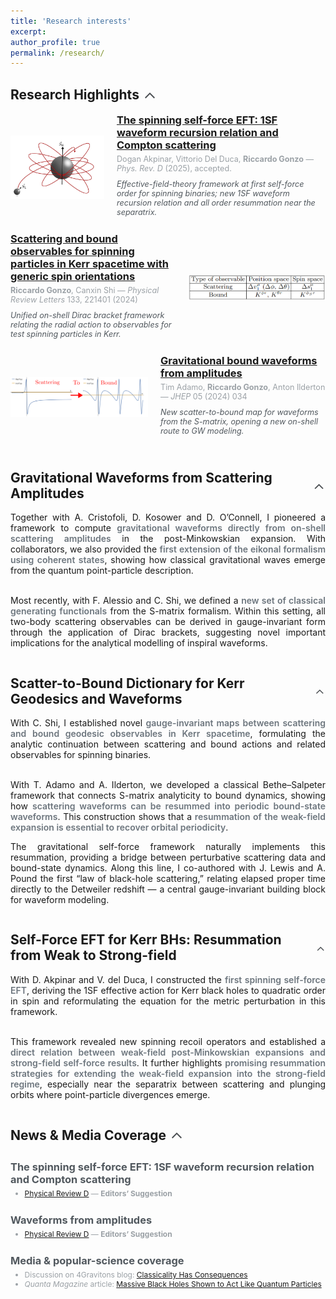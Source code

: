 ```yaml
---
title: 'Research interests'
excerpt:
author_profile: true
permalink: /research/
---
```


## <span style="display: flex; align-items: center;">Research Highlights <span onclick="toggleVisibility('highlights')" style="cursor: pointer; display: inline-block; vertical-align: middle; margin-left: 5px;"><svg id="arrow-highlights" style="display: inline-block; transform: rotate(0deg); transition: transform 0.5s; vertical-align: middle; transform-origin: center; fill: #4A4E52;" xmlns="http://www.w3.org/2000/svg" height="24" viewBox="0 0 24 24" width="24"><path d="M18.59 16.41L20 15l-8-8-8 8 1.41 1.41L12 9.83z"/></svg></span></span>
<div id="highlights" style="max-height: 2000px; overflow: hidden; transition: max-height 0.5s ease-out;">

  <!-- Publication 1 -->
  <div style="display: flex; align-items: center; margin-bottom: 20px;">
    <img src="/images/PRD_1SF_spinning.jpeg" alt="Publication 1" style="width: 150px; height: auto; margin-right: 20px;">
    <div style="flex: 1; display: flex; flex-direction: column; justify-content: center;">
      <h3 style="margin: 0;"><a href="https://arxiv.org/abs/2504.02025" target="_blank">The spinning self-force EFT: 1SF waveform recursion relation and Compton scattering</a></h3>
      <p style="font-size: 0.9em; margin: 5px 0;color:#9BA1A6">Dogan Akpinar, Vittorio Del Duca, <b>Riccardo Gonzo</b> — <i>Phys. Rev. D</i> (2025), accepted.</p>
      <p style="font-size: 0.9em; margin: 5px 0;color:#51585e"><i>Effective-field-theory framework at first self-force order for spinning binaries; new 1SF waveform recursion relation and all order resummation near the separatrix.</i></p>
    </div>
  </div>

  <!-- Publication 2 -->
  <div style="display: flex; align-items: center; margin-bottom: 20px;">
    <div style="flex: 1; display: flex; flex-direction: column; justify-content: center;">
      <h3 style="margin: 0;"><a href="https://doi.org/10.1103/PhysRevLett.133.221401" target="_blank">Scattering and bound observables for spinning particles in Kerr spacetime with generic spin orientations</a></h3>
      <p style="font-size: 0.9em; margin: 5px 0;color:#9BA1A6"><b>Riccardo Gonzo</b>, Canxin Shi — <i>Physical Review Letters</i> 133, 221401 (2024)</p>
      <p style="font-size: 0.9em; margin: 5px 0;color:#51585e"><i>Unified on-shell Dirac bracket framework relating the radial action to observables for test spinning particles in Kerr.</i></p>
    </div>
    <img src="/images/PRL_scattering_bound.png" alt="Publication 2" style="width: 220px; height: auto; margin-left: 20px;">
  </div>

  <!-- Publication 3 -->
  <div style="display: flex; align-items: center; margin-bottom: 20px;">
    <img src="/images/JHEP_bound_waveforms.png" alt="Publication 3" style="width: 220px; height: auto; margin-right: 20px;">
    <div style="flex: 1; display: flex; flex-direction: column; justify-content: center;">
      <h3 style="margin: 0;"><a href="https://doi.org/10.1007/JHEP05(2024)034" target="_blank">Gravitational bound waveforms from amplitudes</a></h3>
      <p style="font-size: 0.9em; margin: 5px 0;color:#9BA1A6">Tim Adamo, <b>Riccardo Gonzo</b>, Anton Ilderton — <i>JHEP</i> 05 (2024) 034</p>
      <p style="font-size: 0.9em; margin: 5px 0;color:#51585e"><i> New scatter-to-bound map for waveforms from the S-matrix, opening a new on-shell route to GW modeling.</i></p>
    </div>
  </div>

</div>

## <span style="display: flex; align-items: center;">Gravitational Waveforms from Scattering Amplitudes <span onclick="toggleVisibility('waveforms')" style="cursor: pointer; display: inline-block; vertical-align: middle; margin-left: 5px;"><svg id="arrow-waveforms" style="display: inline-block; transform: rotate(0deg); transition: transform 0.5s; vertical-align: middle; transform-origin: center; fill: #4A4E52;" xmlns="http://www.w3.org/2000/svg" height="24" viewBox="0 0 24 24" width="24"><path d="M18.59 16.41L20 15l-8-8-8 8 1.41 1.41L12 9.83z"/></svg></span></span>
<div id="waveforms" style="max-height: 1000px; overflow: hidden; transition: max-height 0.5s ease-out; text-align: justify;">
  Together with A. Cristofoli, D. Kosower and D. O’Connell, I pioneered a framework to compute <span style="color:#6c757d;font-weight:600;">gravitational waveforms directly from on-shell scattering amplitudes</span> in the post-Minkowskian expansion. With collaborators, we also provided the <span style="color:#6c757d;font-weight:600;">first extension of the eikonal formalism using coherent states</span>, showing how classical gravitational waves emerge from the quantum point-particle description. <br><br>

 Most recently, with F. Alessio and C. Shi, we defined a <span style="color:#6c757d;font-weight:600;">new set of classical generating functionals</span> from the S-matrix formalism. Within this setting, all two-body scattering observables can be derived in gauge-invariant form through the application of Dirac brackets, suggesting novel important implications for the analytical modelling of inspiral waveforms.

</div>

## <span style="display: flex; align-items: center;">Scatter-to-Bound Dictionary for Kerr Geodesics and Waveforms<span onclick="toggleVisibility('dictionary')" style="cursor: pointer; display: inline-block; vertical-align: middle; margin-left: 5px;"><svg id="arrow-dictionary" style="display: inline-block; transform: rotate(0deg); transition: transform 0.5s; vertical-align: middle; transform-origin: center; fill: #4A4E52;" xmlns="http://www.w3.org/2000/svg" height="24" viewBox="0 0 24 24" width="24"><path d="M18.59 16.41L20 15l-8-8-8 8 1.41 1.41L12 9.83z"/></svg></span></span>
<div id="dictionary" style="max-height: 1000px; overflow: hidden; transition: max-height 0.5s ease-out; text-align: justify;">
  With C. Shi, I established novel <span style="color:#6c757d;font-weight:600;">gauge-invariant maps between scattering and bound geodesic observables in Kerr spacetime</span>, formulating the analytic continuation between scattering and bound actions and related observables for spinning binaries. <br><br>

  With T. Adamo and A. Ilderton, we developed a classical Bethe–Salpeter framework that connects S-matrix analyticity to bound dynamics, showing how <span style="color:#6c757d;font-weight:600;">scattering waveforms can be resummed into periodic bound-state waveforms</span>. This construction shows that a <span style="color:#6c757d;font-weight:600;">resummation of the weak-field expansion is essential to recover orbital periodicity</span>. 
  
  The gravitational self-force framework naturally implements this resummation, providing a bridge between perturbative scattering data and bound-state dynamics. Along this line, I co-authored with J. Lewis and A. Pound the first “law of black-hole scattering,” relating elapsed proper time directly to the Detweiler redshift — a central gauge-invariant building block for waveform modeling.
</div>

## <span style="display: flex; align-items: center;">Self-Force EFT for Kerr BHs: Resummation from Weak to Strong-field <span onclick="toggleVisibility('selforce')" style="cursor: pointer; display: inline-block; vertical-align: middle; margin-left: 5px;"><svg id="arrow-selforce" style="display: inline-block; transform: rotate(0deg); transition: transform 0.5s; vertical-align: middle; transform-origin: center; fill: #4A4E52;" xmlns="http://www.w3.org/2000/svg" height="24" viewBox="0 0 24 24" width="24"><path d="M18.59 16.41L20 15l-8-8-8 8 1.41 1.41L12 9.83z"/></svg></span></span>
<div id="selforce" style="max-height: 1000px; overflow: hidden; transition: max-height 0.5s ease-out; text-align: justify;">
  With D. Akpinar and V. del Duca, I constructed the <span style="color:#6c757d;font-weight:600;">first spinning self-force EFT</span>, deriving the 1SF effective action for Kerr black holes to quadratic order in spin and reformulating the equation for the metric perturbation in this framework. <br><br>

  This framework revealed new spinning recoil operators and established a <span style="color:#6c757d;font-weight:600;">direct relation between weak-field post-Minkowskian expansions and strong-field self-force results</span>. It further highlights <span style="color:#6c757d;font-weight:600;">promising resummation strategies for extending the weak-field expansion into the strong-field regime</span>, especially near the separatrix between scattering and plunging orbits where point-particle divergences emerge.
</div>


## <span style="display: flex; align-items: center;">News & Media Coverage <span onclick="toggleVisibility('news')" style="cursor: pointer; display: inline-block; vertical-align: middle; margin-left: 5px;"><svg id="arrow-news" style="display: inline-block; transform: rotate(0deg); transition: transform 1s; vertical-align: middle; transform-origin: center; fill: #4A4E52;" xmlns="http://www.w3.org/2000/svg" height="24" viewBox="0 0 24 24" width="24"><path d="M18.59 16.41L20 15l-8-8-8 8 1.41 1.41L12 9.83z"/></svg></span></span>
<div id="news" style="max-height: 2000px; overflow: hidden; transition: max-height 0.5s ease-out;">
  <div style="margin-bottom: 10px;"></div>

  <!-- 1SF SPINNING — PRD Editors' Suggestion -->
  <div style="display: flex; align-items: center; margin-bottom: 20px;">
    <div style="flex: 1; display: flex; flex-direction: column; justify-content: center;">
      <h3 style="margin: 0;color:#51585e">The spinning self-force EFT: 1SF waveform recursion relation and Compton scattering</h3>
      <ul style="font-size: 0.95em; margin: 5px 0;color:#51585e;text-align:justify">
        <li style="font-size: 0.9em; color: #9BA1A6;">
          <a href="https://doi.org/10.1103/PhysRevD" target="_blank">Physical Review D</a> — <strong>Editors’ Suggestion</strong>
        </li>
      </ul>
    </div>
  </div>

  <!-- WAVEFORMS FROM AMPLITUDES — PRD Editors' Suggestion -->
  <div style="display: flex; align-items: center; margin-bottom: 20px;">
    <div style="flex: 1; display: flex; flex-direction: column; justify-content: center;">
      <h3 style="margin: 0;color:#51585e">Waveforms from amplitudes</h3>
      <ul style="font-size: 0.95em; margin: 5px 0;color:#51585e;text-align:justify">
        <li style="font-size: 0.9em; color: #9BA1A6;">
          <a href="https://doi.org/10.1103/PhysRevD.106.056007" target="_blank">Physical Review D</a> — <strong>Editors’ Suggestion</strong>
        </li>
      </ul>
    </div>
  </div>

  <!-- MEDIA COVERAGE — 4Gravitons & Quanta -->
  <div style="display: flex; align-items: center; margin-bottom: 20px;">
    <div style="flex: 1; display: flex; flex-direction: column; justify-content: center;">
      <h3 style="margin: 0;color:#51585e">Media & popular-science coverage</h3>
      <ul style="font-size: 0.95em; margin: 5px 0;color:#51585e;text-align:justify">
        <li style="font-size: 0.9em; color: #9BA1A6;">
          Discussion on 4Gravitons blog: <a href="https://4gravitons.com/2021/12/31/classicality-has-consequences/" target="_blank">Classicality Has Consequences</a>
        </li>
        <li style="font-size: 0.9em; color: #9BA1A6;">
          <em>Quanta Magazine</em> article: <a href="http://www.quantamagazine.org/massive-black-holes-shown-to-act-like-quantum-particles-20220329/" target="_blank">Massive Black Holes Shown to Act Like Quantum Particles</a>
        </li>
      </ul>
    </div>
  </div>
</div>


<script>
  function toggleVisibility(id) {
    var element = document.getElementById(id);
    var arrow = document.getElementById('arrow-' + id);
    if (element.style.maxHeight === "2000px") {
      element.style.maxHeight = "0px";
      arrow.style.transform = "rotate(180deg)";
    } else {
      element.style.maxHeight = "2000px";
      arrow.style.transform = "rotate(0deg)";
    }
  }
</script>


